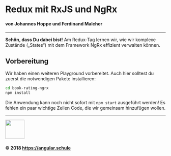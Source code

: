 # Redux mit RxJS und NgRx
#### **von Johannes Hoppe und Ferdinand Malcher**

<hr>

**Schön, dass Du dabei bist!** Am Redux-Tag lernen wir, wie wir komplexe Zustände („States“) mit dem Framework NgRx effizient verwalten können.

## Vorbereitung

Wir haben einen weiteren Playground vorbereitet. Auch hier solltest du zuerst die notwendigen Pakete installieren:

```bash
cd book-rating-ngrx
npm install
```

Die Anwendung kann noch nicht sofort mit `npm start` ausgeführt werden!
Es fehlen ein paar wichtige Zeilen Code, die wir gemeinsam hinzufügen wollen.


<hr>

<img src="http://assets.angular.schule/logo-angular-schule.png" height="60">

#### &copy; 2018 https://angular.schule
